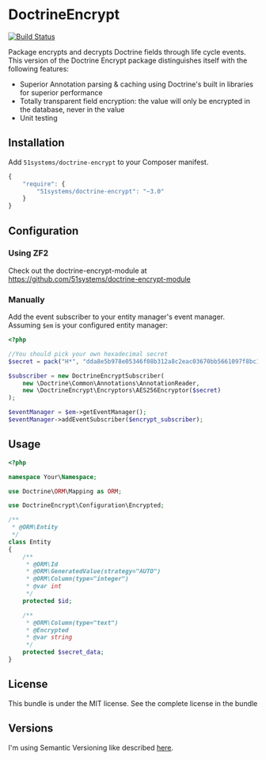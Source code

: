 # DoctrineEncrypt
[![Build Status](https://travis-ci.org/51systems/doctrine-encrypt.svg?branch=master)](https://travis-ci.org/51systems/doctrine-encrypt)

Package encrypts and decrypts Doctrine fields through life cycle events. This version of the Doctrine Encrypt package
distinguishes itself with the following features:

- Superior Annotation parsing & caching using Doctrine's built in libraries for superior performance
- Totally transparent field encryption: the value will only be encrypted in the database, never in the value
- Unit testing

## Installation
Add `51systems/doctrine-encrypt` to your Composer manifest.

```js
{
    "require": {
        "51systems/doctrine-encrypt": "~3.0"
    }
}
```

## Configuration
### Using ZF2
Check out the doctrine-encrypt-module at https://github.com/51systems/doctrine-encrypt-module

### Manually
Add the event subscriber to your entity manager's event manager. Assuming `$em` is your configured entity manager:

```php
<?php

//You should pick your own hexadecimal secret
$secret = pack("H*", "dda8e5b978e05346f08b312a8c2eac03670bb5661097f8bc13212c31be66384c");

$subscriber = new DoctrineEncryptSubscriber(
    new \Doctrine\Common\Annotations\AnnotationReader,
    new \DoctrineEncrypt\Encryptors\AES256Encryptor($secret)
);

$eventManager = $em->getEventManager();
$eventManager->addEventSubscriber($encrypt_subscriber);
```

## Usage
```php
<?php

namespace Your\Namespace;

use Doctrine\ORM\Mapping as ORM;

use DoctrineEncrypt\Configuration\Encrypted;

/**
 * @ORM\Entity
 */
class Entity
{
    /**
     * @ORM\Id
     * @ORM\GeneratedValue(strategy="AUTO")
     * @ORM\Column(type="integer")
     * @var int
     */
    protected $id;

    /**
     * @ORM\Column(type="text")
     * @Encrypted
     * @var string
     */
    protected $secret_data;
}
```

## License

This bundle is under the MIT license. See the complete license in the bundle

## Versions

I'm using Semantic Versioning like described [here](http://semver.org).
